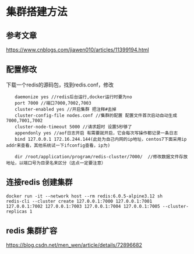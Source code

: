 # 集群搭建方法

## 参考文章

https://www.cnblogs.com/jiawen010/articles/11399194.html


## 配置修改

下载一个redis的源码包，找到redis.conf，修改

```shell
　　daemonize yes //redis后台运行,docker运行时要为no
　　port 7000 //端口7000,7002,7003
　　cluster-enabled yes //开启集群 把注释#去掉
　　cluster-config-file nodes.conf //集群的配置 配置文件首次启动自动生成 7000,7001,7002
　　cluster-node-timeout 5000 //请求超时 设置5秒够了
　　appendonly yes //aof日志开启 有需要就开启，它会每次写操作都记录一条日志
　　bind 127.0.0.1 172.16.244.144(此处为自己内网的ip地址，centos7下面采用ip addr来查看，其他系统试一下ifconfig查看，ip为)

　　dir /root/application/program/redis-cluster/7000/  //修改数据文件存放地址，以端口号为目录名来区分（这点一定要注意）
```

## 连接redis 创建集群

```shell
docker run -it --network host --rm redis:6.0.5-alpine3.12 sh
redis-cli --cluster create 127.0.0.1:7000 127.0.0.1:7001 127.0.0.1:7002 127.0.0.1:7003 127.0.0.1:7004 127.0.0.1:7005 --cluster-replicas 1
```

## redis 集群扩容

https://blog.csdn.net/men_wen/article/details/72896682

